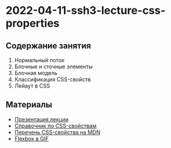 # 2022-04-11-ssh3-lecture-css-properties

## Содержание занятия
1. Нормальный поток
2. Блочные и сточные элементы
3. Блочная модель
4. Классификация CSS-свойств
5. Лейаут в CSS

## Материалы
* [Презентация лекции](https://docs.google.com/presentation/d/1jrtzFHGDDZGdQGLfuwHSCmW-9pew_FiA/edit#slide=id.p1)
* [Справочник по CSS-свойствам](https://html5book.ru/css-spravochnik.html#part1)
* [Перечень CSS-свойства на MDN](https://developer.mozilla.org/ru/docs/Web/CSS/Reference)
* [Flexbox в GIF](https://www.freecodecamp.org/news/an-animated-guide-to-flexbox-d280cf6afc35/)
